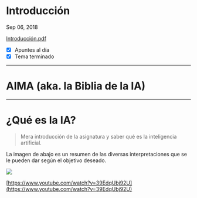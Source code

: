 # Introducción

Sep 06, 2018

[Introducción.pdf](Introduccion-7152d182-b4f3-4fca-b24c-58e313722127.pdf)

- [x]  Apuntes al día
- [x]  Tema terminado

---

# AIMA (aka. la Biblia de la IA)

---

[](https://www.google.com/url?sa=t&rct=j&q=&esrc=s&source=web&cd=1&ved=2ahUKEwiivYTEs7DdAhUPWxoKHQ_-CVoQFjAAegQICxAC&url=https%3A%2F%2Ffaculty.psau.edu.sa%2Ffiledownload%2Fdoc-7-pdf-a154ffbcec538a4161a406abf62f5b76-original.pdf&usg=AOvVaw0i7pLrlBs9LMW296xeV6b0)

# ¿Qué es la IA?

> Mera introducción de la asignatura y saber qué es la inteligencia artificial.

La imagen de abajo es un resumen de las diversas interpretaciones que se le pueden dar según el objetivo deseado.

![](ai-9f6e2822-5b64-4d30-8095-2ffe0dc68e22.png)

[https://www.youtube.com/watch?v=39EdqUbj92U](https://www.youtube.com/watch?v=39EdqUbj92U)
